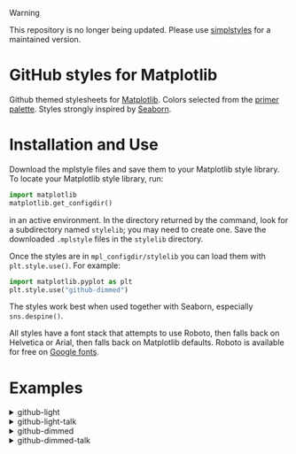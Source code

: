 > [!WARNING]
> This repository is no longer being updated. Please use [simplstyles](https://github.com/garland-culbreth/simplstyles) for a maintained version.

# GitHub styles for Matplotlib

Github themed stylesheets for [Matplotlib](https://matplotlib.org/). Colors selected from the [primer palette](https://github.com/primer/primitives). Styles strongly inspired by [Seaborn](https://seaborn.pydata.org/).


# Installation and Use

Download the mplstyle files and save them to your Matplotlib style library. To locate your Matplotlib style library, run:
```py
import matplotlib
matplotlib.get_configdir()
```
in an active environment. In the directory returned by the command, look for a subdirectory named `stylelib`; you may need to create one. Save the downloaded `.mplstyle` files in the `stylelib` directory.

Once the styles are in `mpl_configdir/stylelib` you can load them with `plt.style.use()`. For example:
```py
import matplotlib.pyplot as plt
plt.style.use("github-dimmed")
```
The styles work best when used together with Seaborn, especially `sns.despine()`.

All styles have a font stack that attempts to use Roboto, then falls back on Helvetica or Arial, then falls back on Matplotlib defaults. Roboto is available for free on [Google fonts](https://fonts.google.com/specimen/Roboto).

# Examples

<details>
  <summary>github-light</summary>
  
  ![github-light](https://github.com/garland-culbreth/github-matplotlib-theme/assets/70354045/5ad8f88c-acfe-4c0a-bd12-1f57ea8bc139)
</details>

<details>
  <summary>github-light-talk</summary>
  
  ![github-light-talk](https://github.com/garland-culbreth/github-matplotlib-theme/assets/70354045/db1ec084-9d94-4527-95e5-a2c7613d36a0)
</details>

<details>
  <summary>github-dimmed</summary>
  
  ![github-dimmed](https://github.com/garland-culbreth/github-matplotlib-theme/assets/70354045/27580937-18ff-4e5d-8173-199d897664c6)
</details>

<details>
  <summary>github-dimmed-talk</summary>
  
  ![github-dimmed-talk](https://github.com/garland-culbreth/github-matplotlib-theme/assets/70354045/39c576db-f772-4cc5-aca9-557e0f1a563c)
</details>
